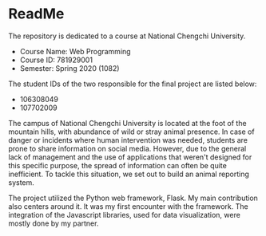 # ReadMe
The repository is dedicated to a course at National Chengchi University.
* Course Name: Web Programming
* Course ID: 781929001
* Semester: Spring 2020 (1082)

The student IDs of the two responsible for the final project are listed below:
* 106308049
* 107702009

The campus of National Chengchi University is located at the foot of the mountain hills, with abundance of wild or stray animal presence. In case of danger or incidents where human intervention was needed, students are prone to share information on social media. However, due to the general lack of management and the use of applications that weren't designed for this specific purpose, the spread of information can often be quite inefficient. To tackle this situation, we set out to build an animal reporting system.

The project utilized the Python web framework, Flask. My main contribution also centers around it. It was my first encounter with the framework. The integration of the Javascript libraries, used for data visualization, were mostly done by my partner.
